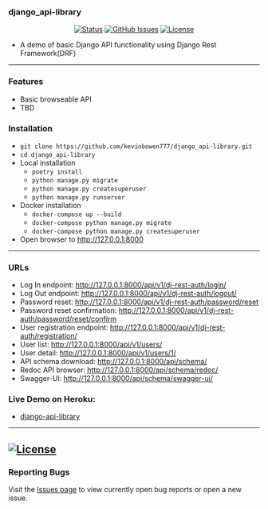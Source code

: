### django_api-library 

<div align="center">

  [![Status](https://img.shields.io/badge/status-active-success.svg)]() 
  [![GitHub Issues](https://img.shields.io/github/issues/kevinbowen777/django_api-library.svg)](https://github.com/kevinbowen777/django_api-library/issues)
  [![License](https://img.shields.io/badge/license-MIT-blue.svg)](/LICENSE)

</div>

- A demo of basic Django API functionality using Django Rest Framework(DRF)

---
### Features
 - Basic browseable API
 - TBD

### Installation
 - `git clone https://github.com/kevinbowen777/django_api-library.git`
 - `cd django_api-library`
 - Local installation
     - `poetry install`
     - `python manage.py migrate`
     - `python manage.py createsuperuser`
     - `python manage.py runserver`
 - Docker installation
     - `docker-compose up --build`
     - `docker-compose python manage.py migrate`
     - `docker-compose python manage.py createsuperuser`
 - Open browser to http://127.0.0.1:8000
 
---
### URLs
 - Log In endpoint:
    http://127.0.0.1:8000/api/v1/dj-rest-auth/login/
 - Log Out endpoint:
    http://127.0.0.1:8000/api/v1/dj-rest-auth/logout/
 - Password reset:
    http://127.0.0.1:8000/api/v1/dj-rest-auth/password/reset
 - Password reset confirmation:
    http://127.0.0.1:8000/api/v1/dj-rest-auth/password/reset/confirm
 - User registration endpoint:
    http://127.0.0.1:8000/api/v1/dj-rest-auth/registration/
 - User list:
    http://127.0.0.1:8000/api/v1/users/
 - User detail:
    http://127.0.0.1:8000/api/v1/users/1/
 - API schema download:
    http://127.0.0.1:8000/api/schema/
 - Redoc API browser:
    http://127.0.0.1:8000/api/schema/redoc/
 - Swagger-UI:
    http://127.0.0.1:8000/api/schema/swagger-ui/

### Live Demo on Heroku:
 - [django-api-library](https://kbowen-django-api-library.herokuapp.com/api/v1)

---
[![License](https://img.shields.io/badge/license-MIT-green)](https://github.com/kevinbowen777/django_api-library/blob/master/LICENSE)
---
### Reporting Bugs

   Visit the [Issues page](https://github.com/kevinbowen777/django_api-library/issues)
      to view currently open bug reports or open a new issue.
